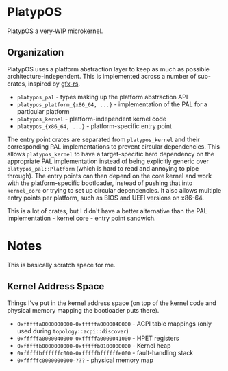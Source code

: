 # PlatypOS

PlatypOS a very-WIP microkernel.

## Organization

PlatypOS uses a platform abstraction layer to keep as much as possible architecture-independent. This is implemented
across a number of sub-crates, inspired by [gfx-rs](https://github.com/gfx-rs/gfx).

* `platypos_pal` - types making up the platform abstraction API
* `platypos_platform_{x86_64, ...}` - implementation of the PAL for a particular platform
* `platypos_kernel` - platform-independent kernel code
* `platypos_{x86_64, ...}` - platform-specific entry point

The entry point crates are separated from `platypos_kernel` and their corresponding PAL implementations to prevent
circular dependencies. This allows `platypos_kernel` to have a target-specific hard dependency on the appropriate
PAL implementation instead of being explicitly generic over `platypos_pal::Platform` (which is hard to read and annoying
to pipe through). The entry points can then depend on the core kernel and work with the platform-specific bootloader,
instead of pushing that into `kernel_core` or trying to set up circular dependencies. It also allows multiple entry
points per platform, such as BIOS and UEFI versions on x86-64.

This is a lot of crates, but I didn't have a better alternative than the PAL implementation - kernel core - entry point
sandwich.

# Notes

This is basically scratch space for me.

## Kernel Address Space

Things I've put in the kernel address space (on top of the kernel code and physical memory mapping the bootloader puts
there).

* `0xfffffa0000000000-0xfffffa0000040000` - ACPI table mappings (only used during `topology::acpi::discover`)
* `0xfffffa0000040000-0xfffffa0000041000` - HPET registers
* `0xfffffb0000000000-0xfffffb0100000000` - Kernel heap
* `0xfffffbffffffc000-0xfffffbffffffe000` - fault-handling stack
* `0xfffffc0000000000-???`                - physical memory map